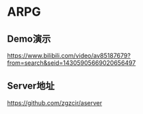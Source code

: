 # ARPG
## Demo演示
https://www.bilibili.com/video/av85187679?from=search&seid=14305905669020656497
## Server地址
https://github.com/zgzcir/aserver
